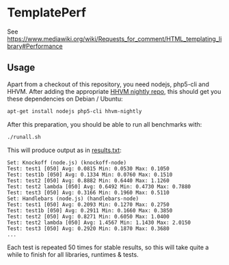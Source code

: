 TemplatePerf
============

See https://www.mediawiki.org/wiki/Requests_for_comment/HTML_templating_library#Performance

## Usage
Apart from a checkout of this repository, you need nodejs, php5-cli and HHVM. After adding the appropriate [HHVM nightly repo](http://hhvm.com/blog/3203/nightly-packages), this should get you these dependencies on Debian / Ubuntu:
```bash
apt-get install nodejs php5-cli hhvm-nightly
```
After this preparation, you should be able to run all benchmarks with:
```bash
./runall.sh
```
This will produce output as in
[results.txt](https://github.com/gwicke/TemplatePerf/blob/master/results.txt):

```
Set: Knockoff (node.js) (knockoff-node)
Test: test1 [050] Avg: 0.0815 Min: 0.0530 Max: 0.1050
Test: test1b [050] Avg: 0.1334 Min: 0.0760 Max: 0.1510
Test: test2 [050] Avg: 0.8882 Min: 0.6440 Max: 1.1260
Test: test2 lambda [050] Avg: 0.6492 Min: 0.4730 Max: 0.7880
Test: test3 [050] Avg: 0.3166 Min: 0.1960 Max: 0.5110
Set: Handlebars (node.js) (handlebars-node)
Test: test1 [050] Avg: 0.2093 Min: 0.1270 Max: 0.2750
Test: test1b [050] Avg: 0.2911 Min: 0.1660 Max: 0.3850
Test: test2 [050] Avg: 0.8271 Min: 0.6050 Max: 1.0400
Test: test2 lambda [050] Avg: 1.4567 Min: 1.1430 Max: 2.0150
Test: test3 [050] Avg: 0.2920 Min: 0.1870 Max: 0.3680
...
```

Each test is repeated 50 times for stable results, so this will take quite a
while to finish for all libraries, runtimes & tests.
